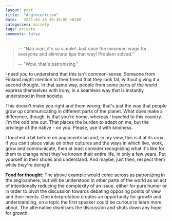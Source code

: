 ```yaml
---
layout: post
title:  "Anglocentrism"
date:   2021-02-18 20:30:00 +0200
categories: society
tags: private
comments: false
---
```


> -- "Nah man, it's so simple! Just raise the minimum wage for everyone and eliminate tips that way! Problem solved."

> -- "Wow, that's patronizing."

<!--more-->

I need you to understand that this isn't common-sense.
Someone from Finland might mention to their friend that they look fat, without giving it a second thought. In that same way, people from some parts of the world express themselves with irony, in a seamless way that is instantly understood in their society.

This doesn't make you right and them wrong; that's just the way that people grow up communicating in different parts of the planet. What does make a difference, though, is that you're home, whereas I traveled to this country.
I'm the odd one out. That places the burden to adapt on me, but the privilege of the native - on you. Please, use it with kindness.

I touched a bit before on anglocentrism and, in my view, this is it at its crux. If you can't place value on other cultures and the ways in which live, work, grow and communicate, then at least consider recognizing what it's like for them to change what they've known their entire life, in only a few years. Put yourself in their shoes and understand. And maybe, just then, respect them while they're doing it.

**Food for thought**: The above example would come across as patronizing in the anglosphere, but will be understood in other parts of the world as an act of intentionally reducing the complexity of an issue, either for pure humor or in order to pivot the discussion towards debating opposing points of view and their merits.
One interpretation creates an opportunity for growth and understanding, on a topic the first speaker could be curious to learn more about. The alternative dismisses the discussion and shuts down any hope for growth.

